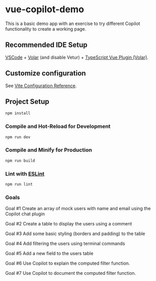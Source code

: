 # vue-copilot-demo

This is a basic demo app with an exercise to try different Copilot functionality to create a working page.

## Recommended IDE Setup

[VSCode](https://code.visualstudio.com/) + [Volar](https://marketplace.visualstudio.com/items?itemName=Vue.volar) (and disable Vetur) + [TypeScript Vue Plugin (Volar)](https://marketplace.visualstudio.com/items?itemName=Vue.vscode-typescript-vue-plugin).

## Customize configuration

See [Vite Configuration Reference](https://vitejs.dev/config/).

## Project Setup

```sh
npm install
```

### Compile and Hot-Reload for Development

```sh
npm run dev
```

### Compile and Minify for Production

```sh
npm run build
```

### Lint with [ESLint](https://eslint.org/)

```sh
npm run lint
```

### Goals

Goal #1
Create an array of mock users with name and email using the Copilot chat plugin

Goal #2
Create a table to display the users using a comment

Goal #3
Add some basic styling (borders and padding) to the table

Goal #4
Add filtering the users using terminal commands

Goal #5
Add a new field to the users table

Goal #6
Use Copilot to explain the computed filter function.

Goal #7
Use Copilot to document the computed filter function.
